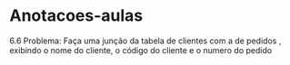 # Anotacoes-aulas
6.6
Problema:
Faça uma junção da tabela de clientes com a de pedidos , exibindo o nome do cliente, o código do cliente e o numero do pedido
